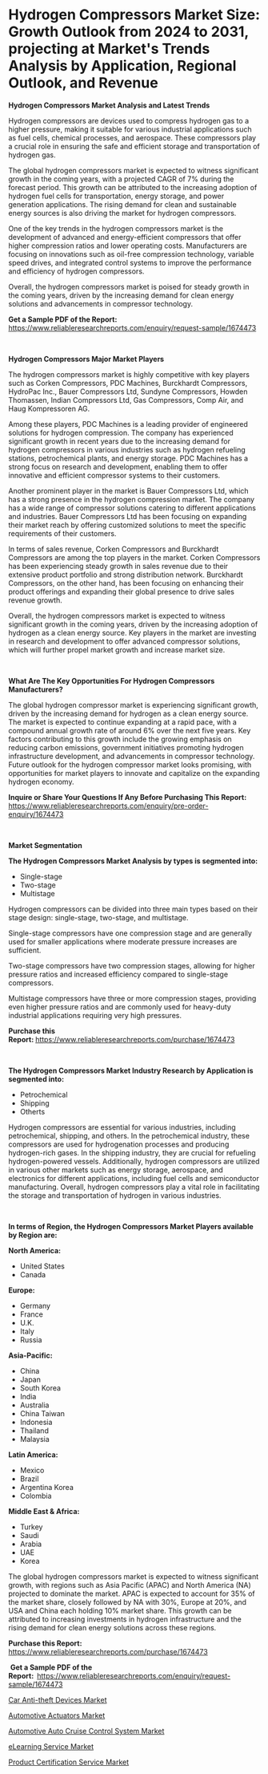 <p><h1>Hydrogen Compressors Market Size: Growth Outlook from 2024 to 2031, projecting at Market's Trends Analysis by Application, Regional Outlook, and Revenue</h1></p><p><strong>Hydrogen Compressors Market Analysis and Latest Trends</strong></p>
<p><p>Hydrogen compressors are devices used to compress hydrogen gas to a higher pressure, making it suitable for various industrial applications such as fuel cells, chemical processes, and aerospace. These compressors play a crucial role in ensuring the safe and efficient storage and transportation of hydrogen gas.</p><p>The global hydrogen compressors market is expected to witness significant growth in the coming years, with a projected CAGR of 7% during the forecast period. This growth can be attributed to the increasing adoption of hydrogen fuel cells for transportation, energy storage, and power generation applications. The rising demand for clean and sustainable energy sources is also driving the market for hydrogen compressors.</p><p>One of the key trends in the hydrogen compressors market is the development of advanced and energy-efficient compressors that offer higher compression ratios and lower operating costs. Manufacturers are focusing on innovations such as oil-free compression technology, variable speed drives, and integrated control systems to improve the performance and efficiency of hydrogen compressors.</p><p>Overall, the hydrogen compressors market is poised for steady growth in the coming years, driven by the increasing demand for clean energy solutions and advancements in compressor technology.</p></p>
<p><strong>Get a Sample PDF of the Report:&nbsp;</strong> <a href="https://www.reliableresearchreports.com/enquiry/request-sample/1674473">https://www.reliableresearchreports.com/enquiry/request-sample/1674473</a></p>
<p>&nbsp;</p>
<p><strong>Hydrogen Compressors Major Market Players</strong></p>
<p><p>The hydrogen compressors market is highly competitive with key players such as Corken Compressors, PDC Machines, Burckhardt Compressors, HydroPac Inc., Bauer Compressors Ltd, Sundyne Compressors, Howden Thomassen, Indian Compressors Ltd, Gas Compressors, Comp Air, and Haug Kompressoren AG.</p><p>Among these players, PDC Machines is a leading provider of engineered solutions for hydrogen compression. The company has experienced significant growth in recent years due to the increasing demand for hydrogen compressors in various industries such as hydrogen refueling stations, petrochemical plants, and energy storage. PDC Machines has a strong focus on research and development, enabling them to offer innovative and efficient compressor systems to their customers.</p><p>Another prominent player in the market is Bauer Compressors Ltd, which has a strong presence in the hydrogen compression market. The company has a wide range of compressor solutions catering to different applications and industries. Bauer Compressors Ltd has been focusing on expanding their market reach by offering customized solutions to meet the specific requirements of their customers.</p><p>In terms of sales revenue, Corken Compressors and Burckhardt Compressors are among the top players in the market. Corken Compressors has been experiencing steady growth in sales revenue due to their extensive product portfolio and strong distribution network. Burckhardt Compressors, on the other hand, has been focusing on enhancing their product offerings and expanding their global presence to drive sales revenue growth.</p><p>Overall, the hydrogen compressors market is expected to witness significant growth in the coming years, driven by the increasing adoption of hydrogen as a clean energy source. Key players in the market are investing in research and development to offer advanced compressor solutions, which will further propel market growth and increase market size.</p></p>
<p>&nbsp;</p>
<p><strong>What Are The Key Opportunities For Hydrogen Compressors Manufacturers?</strong></p>
<p><p>The global hydrogen compressor market is experiencing significant growth, driven by the increasing demand for hydrogen as a clean energy source. The market is expected to continue expanding at a rapid pace, with a compound annual growth rate of around 6% over the next five years. Key factors contributing to this growth include the growing emphasis on reducing carbon emissions, government initiatives promoting hydrogen infrastructure development, and advancements in compressor technology. Future outlook for the hydrogen compressor market looks promising, with opportunities for market players to innovate and capitalize on the expanding hydrogen economy.</p></p>
<p><strong>Inquire or Share Your Questions If Any Before Purchasing This Report:</strong> <a href="https://www.reliableresearchreports.com/enquiry/pre-order-enquiry/1674473">https://www.reliableresearchreports.com/enquiry/pre-order-enquiry/1674473</a></p>
<p>&nbsp;</p>
<p><strong>Market Segmentation</strong></p>
<p><strong>The Hydrogen Compressors Market Analysis by types is segmented into:</strong></p>
<p><ul><li>Single-stage</li><li>Two-stage</li><li>Multistage</li></ul></p>
<p><p>Hydrogen compressors can be divided into three main types based on their stage design: single-stage, two-stage, and multistage. </p><p>Single-stage compressors have one compression stage and are generally used for smaller applications where moderate pressure increases are sufficient. </p><p>Two-stage compressors have two compression stages, allowing for higher pressure ratios and increased efficiency compared to single-stage compressors. </p><p>Multistage compressors have three or more compression stages, providing even higher pressure ratios and are commonly used for heavy-duty industrial applications requiring very high pressures.</p></p>
<p><strong>Purchase this Report:&nbsp;</strong><a href="https://www.reliableresearchreports.com/purchase/1674473">https://www.reliableresearchreports.com/purchase/1674473</a></p>
<p>&nbsp;</p>
<p><strong>The Hydrogen Compressors Market Industry Research by Application is segmented into:</strong></p>
<p><ul><li>Petrochemical</li><li>Shipping</li><li>Otherts</li></ul></p>
<p><p>Hydrogen compressors are essential for various industries, including petrochemical, shipping, and others. In the petrochemical industry, these compressors are used for hydrogenation processes and producing hydrogen-rich gases. In the shipping industry, they are crucial for refueling hydrogen-powered vessels. Additionally, hydrogen compressors are utilized in various other markets such as energy storage, aerospace, and electronics for different applications, including fuel cells and semiconductor manufacturing. Overall, hydrogen compressors play a vital role in facilitating the storage and transportation of hydrogen in various industries.</p></p>
<p>&nbsp;</p>
<p><strong>In terms of Region, the Hydrogen Compressors Market Players available by Region are:</strong></p>
<p>
    <p> <strong> North America: </strong>
        <ul>
            <li>United States</li>
            <li>Canada</li>
        </ul>
        </p> 
    <p> <strong> Europe: </strong>
        <ul>
            <li>Germany</li>
            <li>France</li>
            <li>U.K.</li>
            <li>Italy</li>
            <li>Russia</li>
        </ul>
        </p> 
    <p> <strong> Asia-Pacific: </strong>
        <ul>
            <li>China</li>
            <li>Japan</li>
            <li>South Korea</li>
            <li>India</li>
            <li>Australia</li>
            <li>China Taiwan</li>
            <li>Indonesia</li>
            <li>Thailand</li>
            <li>Malaysia</li>
        </ul>
        </p> 
    <p> <strong> Latin America: </strong>
        <ul>
            <li>Mexico</li>
            <li>Brazil</li>
            <li>Argentina Korea</li>
            <li>Colombia</li>
        </ul>
        </p> 
    <p> <strong> Middle East & Africa: </strong>
        <ul>
            <li>Turkey</li>
            <li>Saudi</li>
            <li>Arabia</li>
            <li>UAE</li>
            <li>Korea</li>
        </ul>
    </p>
    </p>
<p><p>The global hydrogen compressors market is expected to witness significant growth, with regions such as Asia Pacific (APAC) and North America (NA) projected to dominate the market. APAC is expected to account for 35% of the market share, closely followed by NA with 30%, Europe at 20%, and USA and China each holding 10% market share. This growth can be attributed to increasing investments in hydrogen infrastructure and the rising demand for clean energy solutions across these regions.</p></p>
<p><strong>Purchase this Report: </strong><a href="https://www.reliableresearchreports.com/purchase/1674473">https://www.reliableresearchreports.com/purchase/1674473</a></p>
<p>&nbsp;<strong>Get a Sample PDF of the Report:&nbsp;&nbsp;</strong><a href="https://www.reliableresearchreports.com/enquiry/request-sample/1674473">https://www.reliableresearchreports.com/enquiry/request-sample/1674473</a></p>
<p><strong></strong></p>
<p><p><a href="https://issuu.com/reportprime-2/docs/car-anti-theft-devices-market-size-2030.pptx">Car Anti-theft Devices Market</a></p><p><a href="https://github.com/johnbach50/Market-Research-Report-List-2/blob/main/automotive-actuators-market.md">Automotive Actuators Market</a></p><p><a href="https://github.com/lylyparadise/Market-Research-Report-List-2/blob/main/automotive-auto-cruise-control-system-market.md">Automotive Auto Cruise Control System Market</a></p><p><a href="https://medium.com/@v4171497/decoding-elearning-service-market-metrics-market-share-trends-and-growth-patterns-e5fa356a5de1">eLearning Service Market</a></p><p><a href="https://medium.com/@v4171497/product-certification-service-market-outlook-industry-overview-and-forecast-2024-to-2031-06093a7d62ac">Product Certification Service Market</a></p></p>